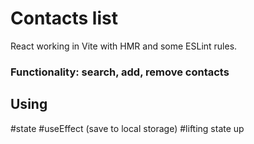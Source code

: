 # Contacts list

React working in Vite with HMR and some ESLint rules.

### Functionality: search, add, remove contacts


## Using 
#state 
#useEffect (save to local storage) 
#lifting state up